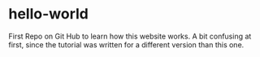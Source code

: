 # hello-world
First Repo on Git Hub to learn how this website works.
A bit confusing at first, since the tutorial was written for a different version than this one.
